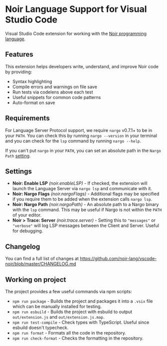 # Noir Language Support for Visual Studio Code

Visual Studio Code extension for working with the [Noir programming language](https://noir-lang.org/).

## Features

This extension helps developers write, understand, and improve Noir code by providing:

- Syntax highlighting
- Compile errors and warnings on file save
- Run tests via codelens above each test
- Useful snippets for common code patterns
- Auto-format on save

## Requirements

For Language Server Protocol support, we require `nargo` v0.7.1+ to be in your `PATH`. You can check this by running `nargo --version` in your terminal and you can check for the `lsp` command by running `nargo --help`.

If you can't put `nargo` in your `PATH`, you can set an absolute path in the `Nargo Path` [setting](#settings).

## Settings

- **Noir: Enable LSP** _(noir.enableLSP)_ - If checked, the extension will launch the Language Server via `nargo lsp` and communicate with it.
- **Noir: Nargo Flags** _(noir.nargoFlags)_ - Additional flags may be specified if you require them to be added when the extension calls `nargo lsp`.
- **Noir: Nargo Path** _(noir.nargoPath)_ - An absolute path to a Nargo binary with the `lsp` command. This may be useful if Nargo is not within the `PATH` of your editor.
- **Noir > Trace: Server** _(noir.trace.server)_ - Setting this to `"messages"` or `"verbose"` will log LSP messages between the Client and Server. Useful for debugging.

## Changelog

You can find a full list of changes at https://github.com/noir-lang/vscode-noir/blob/master/CHANGELOG.md

## Working on project

The project provides a few useful commands via npm scripts:

- `npm run package` - Builds the project and packages it into a `.vsix` file which can be manually installed for testing.
- `npm run esbuild` - Builds the project with esbuild to output `out/extension.js` and `out/extension.js.map`.
- `npm run test-compile` - Check types with TypeScript. Useful since esbuild doesn't typecheck.
- `npm run format` - Formats all the code in the repository.
- `npm run check-format` - Checks the formatting in the repository.
